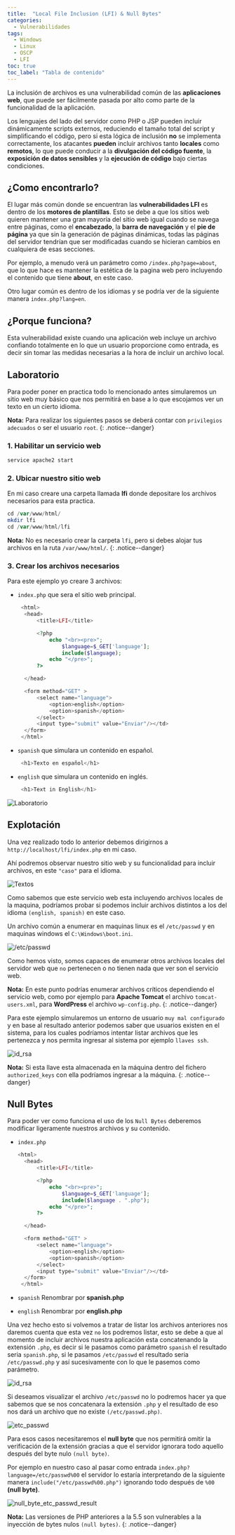 ```yaml
---
title:  "Local File Inclusion (LFI) & Null Bytes"
categories: 
  - Vulnerabilidades
tags:
  - Windows
  - Linux
  - OSCP
  - LFI
toc: true
toc_label: "Tabla de contenido"
---
```


La inclusión de archivos es una vulnerabilidad común de las **aplicaciones web**, que puede ser fácilmente pasada por alto como parte de la funcionalidad de la aplicación.

Los lenguajes del lado del servidor como PHP o JSP pueden incluir dinámicamente scripts externos, reduciendo el tamaño total del script y simplificando el código, pero si esta lógica de inclusión **no** se implementa correctamente, los atacantes **pueden** incluir archivos tanto **locales** como **remotos**, lo que puede conducir a la **divulgación del código fuente**, la **exposición de datos sensibles** y la **ejecución de código** bajo ciertas condiciones. 

## ¿Como encontrarlo?

El lugar más común donde se encuentran las **vulnerabilidades LFI** es dentro de los **motores de plantillas**. Esto se debe a que los sitios web quieren mantener una gran mayoría del sitio web igual cuando se navega entre páginas, como el **encabezado**, la **barra de navegación** y el **pie de página** ya que sin la generación de páginas dinámicas, todas las páginas del servidor tendrían que ser modificadas cuando se hicieran cambios en cualquiera de esas secciones.

Por ejemplo, a menudo verá un parámetro como `/index.php?page=about`, que lo que hace es mantener la estética de la pagina web pero incluyendo el contenido que tiene **about**, en este caso.

Otro lugar común es dentro de los idiomas y se podría ver de la siguiente manera `index.php?lang=en`.

## ¿Porque funciona?

Esta vulnerabilidad existe cuando una aplicación web incluye un archivo confiando totalmente en lo que un usuario proporcione como entrada, es decir sin tomar las medidas necesarias a la hora de incluir un archivo local.

## Laboratorio

Para poder poner en practica todo lo mencionado antes simularemos un sitio web muy básico que nos permitirá en base a lo que escojamos ver un texto en un cierto idioma.

**Nota:** Para realizar los siguientes pasos se deberá contar con `privilegios adecuados` o ser el usuario `root`.
{: .notice--danger}

### 1. Habilitar un servicio web

```php
service apache2 start
```

### 2. Ubicar nuestro sitio web

En mi caso creare una carpeta llamada **lfi** donde depositare los archivos necesarios para esta practica.

```php
cd /var/www/html/
mkdir lfi
cd /var/www/html/lfi
```

**Nota:** No es necesario crear la carpeta `lfi`, pero si debes alojar tus archivos en la ruta `/var/www/html/`.
{: .notice--danger}

### 3. Crear los archivos necesarios

Para este ejemplo yo creare 3 archivos:

- `index.php` que sera el sitio web principal.

  ```php
   <html>
	<head>
		<title>LFI</title>

		<?php
			echo "<br><pre>";
				$language=$_GET['language'];
				include($language);
			echo "</pre>";
		?>

	</head>

	<form method="GET" >
		<select name="language">
			<option>english</option>
			<option>spanish</option>
		</select>
		<input type="submit" value="Enviar"/></td>
	</form>
   </html>
  ```
- `spanish` que simulara un contenido en español.

  ```php
   <h1>Texto en español</h1>
  ```

- `english` que simulara un contenido en inglés.

  ```php
   <h1>Text in English</h1>
  ```
![Laboratorio](/assets/images/lfi/laboratorio.png)

## Explotación

Una vez realizado todo lo anterior debemos dirigirnos a `http://localhost/lfi/index.php` en mi caso.

Ahí podremos observar nuestro sitio web y su funcionalidad para incluir archivos, en este `"caso"` para el idioma.

![Textos](/assets/images/lfi/textos.png)

Como sabemos que este servicio web esta incluyendo archivos locales de la maquina, podríamos probar si podemos incluir archivos distintos a los del idioma `(english, spanish)` en este caso.

Un archivo común a enumerar en maquinas linux es el `/etc/passwd` y en maquinas windows el `C:\Windows\boot.ini`.

![/etc/passwd](/assets/images/lfi/passwd.png)

Como hemos visto, somos capaces de enumerar otros archivos locales del servidor web que `no` pertenecen o no tienen nada que ver son el servicio web.

**Nota:** En este punto podrías enumerar archivos críticos dependiendo el servicio web, como por ejemplo para **Apache Tomcat** el archivo `tomcat-users.xml`, para **WordPress** el archivo `wp-config.php`. 
{: .notice--danger}

Para este ejemplo simularemos un entorno de usuario `muy mal configurado` y en base al resultado anterior podemos saber que usuarios existen en el sistema, para los cuales podríamos intentar listar archivos que les pertenezca y nos permita ingresar al sistema por ejemplo `llaves ssh`.

![id_rsa](/assets/images/lfi/id_rsa.png)

**Nota:** Si esta llave esta almacenada en la máquina dentro del fichero `authorized_keys` con ella podríamos ingresar a la máquina.
{: .notice--danger}

## Null Bytes

Para poder ver como funciona el uso de los `Null Bytes` deberemos modificar ligeramente nuestros archivos y su contenido.

- `index.php`

  ```php
  <html>
    <head>
        <title>LFI</title>

        <?php
            echo "<br><pre>";
                $language=$_GET['language'];
                include($language . ".php");
            echo "</pre>";
        ?>

    </head>

    <form method="GET" >
        <select name="language">
            <option>english</option>
            <option>spanish</option>
        </select>
        <input type="submit" value="Enviar"/></td>
    </form>
   </html>
  ```
- `spanish` Renombrar por **spanish.php**
- `english` Renombrar por **english.php**

Una vez hecho esto si volvemos a tratar de listar los archivos anteriores nos daremos cuenta que esta vez `no` los podremos listar, esto se debe a que al momento de incluir archivos nuestra aplicación esta concatenando la extensión `.php`, es decir si le pasamos como parámetro `spanish` el resultado seria `spanish.php`, si le pasamos `/etc/passwd` el resultado seria `/etc/passwd.php` y así sucesivamente con lo que le pasemos como parámetro.

![id_rsa](/assets/images/lfi/nullbyteid_rsa.png)

Si deseamos visualizar el archivo `/etc/passwd` no lo podremos hacer ya que sabemos que se nos concatenara la extensión `.php` y el resultado de eso nos dará un archivo que no existe `(/etc/passwd.php)`.

![etc_passwd](/assets/images/lfi/nullbytetc_passwd.png)

Para esos casos necesitaremos el **null byte** que nos permitirá omitir la verificación de la extensión gracias a que el servidor ignorara todo aquello después del byte nulo `(null byte)`.

Por ejemplo en nuestro caso al pasar como entrada `index.php?language=/etc/passwd%00` el servidor lo estaría interpretando de la siguiente manera `include("/etc/passwd%00.php")` ignorando todo después de `%00` **(null byte)**.

![null_byte_etc_passwd_result](/assets/images/lfi/nullbyteresult.png)

**Nota:** Las versiones de PHP anteriores a la 5.5 son vulnerables a la inyección de bytes nulos `(null bytes)`.
{: .notice--danger}
